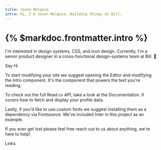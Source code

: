 ```yaml
---
title: Jason Melgoza
intro: Hi, I'm Jason Melgoza. Building things at Bill.
---
```


# {% $markdoc.frontmatter.intro %}

I'm interested in design systems, CSS, and icon design. Currently, I'm a senior product designer in a cross-functional design-systems team at Bill. 🙌

Say Hi

To start modifying your site we suggest opening the Editor and modifying the Intro component. It's the component that powers the text you're reading.

To check out the full Read.cv API, take a look at the Documentation. It covers how to fetch and display your profile data.

Lastly, if you'd like to use custom fonts we suggest installing them as a dependency via Fontsource. We've included Inter in this project as an example.

If you ever get lost please feel free reach out to us about anything, we're here to help!

Links